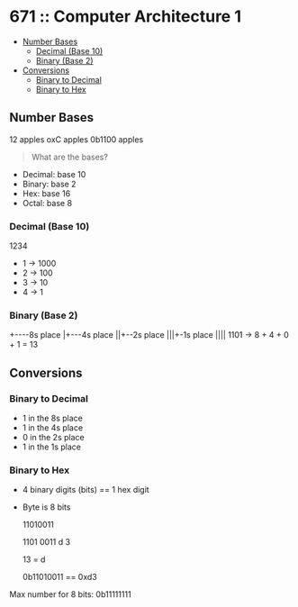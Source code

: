 # 671 :: Computer Architecture 1

* [Number Bases](#number-bases)
  * [Decimal (Base 10)](#decimal-base-10)
  * [Binary (Base 2)](#binary-base-2)
* [Conversions](#conversions)
  * [Binary to Decimal](#binary-to-decimal)
  * [Binary to Hex](#binary-to-hex)

## Number Bases

12 apples
oxC apples
0b1100 apples

> What are the bases?

* Decimal: base 10
* Binary:  base 2
* Hex:     base 16
* Octal:   base 8

### Decimal (Base 10)

1234

* 1 -> 1000
* 2 -> 100
* 3 -> 10
* 4 -> 1

### Binary (Base 2)

+----8s place
|+---4s place
||+--2s place
|||+-1s place
||||
1101 -> 8 + 4 + 0 + 1 = 13

## Conversions

### Binary to Decimal

* 1 in the 8s place
* 1 in the 4s place
* 0 in the 2s place
* 1 in the 1s place

### Binary to Hex

* 4 binary digits (bits) == 1 hex digit
* Byte is 8 bits

    11010011

    1101 0011
      d    3

    13 = d

    0b11010011 == 0xd3

Max number for 8 bits: 0b11111111
